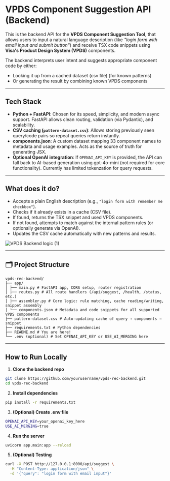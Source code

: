 # VPDS Component Suggestion API (Backend)

This is the backend API for the **VPDS Component Suggestion Tool**, that allows users to input a natural language description (like _"login form with email input and submit button"_) and receive TSX code snippets using **Visa's Product Design System (VPDS)** components.

The backend interprets user intent and suggests appropriate component code by either:
- Looking it up from a cached dataset (csv file) (for known patterns)
- Or generating the result by combining known VPDS components

---

## Tech Stack

- **Python + FastAPI**: Chosen for its speed, simplicity, and modern async support. FastAPI allows clean routing, validation (via Pydantic), and scalability.
- **CSV caching (`pattern-dataset.csv`)**: Allows storing previously seen query/code pairs so repeat queries return instantly.
- **components.json**: A custom dataset mapping 33 component names to metadata and usage examples. Acts as the source of truth for generating JSX.
- **Optional OpenAI integration**: If `OPENAI_API_KEY` is provided, the API can fall back to AI-based generation using gpt-4o-mini (not required for core functionality). Currently has limited tokenzation for query requests. 

---

## What does it do?

- Accepts a plain English description (e.g., `"login form with remember me checkbox"`).
- Checks if it already exists in a cache (CSV file).
- If found, returns the TSX snippet and used VPDS components.
- If not found, attempts to match against the internal pattern rules (or optionally generate via OpenAI).
- Updates the CSV cache automatically with new patterns and results.

 ![VPDS Backend logic (1)](https://github.com/user-attachments/assets/83436a50-5788-4852-90f7-80a6b16a3104)

---

## 🗂 Project Structure
```
vpds-rec-backend/
├── app/
│ ├── main.py # FastAPI app, CORS setup, router registration
│ ├── routes.py # All route handlers (/api/suggest, /health, /status, etc.)
│ ├── assembler.py # Core logic: rule matching, cache reading/writing, snippet assembly
│ └── components.json # Metadata and code snippets for all supported VPDS components
├── pattern-dataset.csv # Auto-updating cache of query → components → snippet
├── requirements.txt # Python dependencies
├── README.md # You are here!
└── .env (optional) # Set OPENAI_API_KEY or USE_AI_MERGING here
```
---

## How to Run Locally

1. **Clone the backend repo**
```bash
git clone https://github.com/yourusername/vpds-rec-backend.git
cd vpds-rec-backend
```
2. **Install dependencies**
```bash
pip install -r requirements.txt
```
3. **(Optional) Create .env file**
```bash
OPENAI_API_KEY=your_openai_key_here
USE_AI_MERGING=true
```
4. **Run the server**
```bash
uvicorn app.main:app --reload
```
5. **(Optional) Testing**
```bash
curl -X POST http://127.0.0.1:8000/api/suggest \
  -H "Content-Type: application/json" \
  -d '{"query": "login form with email input"}'
```



   

